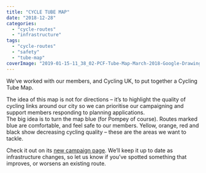 ```yaml
---
title: "CYCLE TUBE MAP"
date: "2018-12-28"
categories: 
  - "cycle-routes"
  - "infrastructure"
tags: 
  - "cycle-routes"
  - "safety"
  - "tube-map"
coverImage: "2019-01-15-11_38_02-PCF-Tube-Map-March-2018-Google-Drawings-672x372-1.png"
---
```


We’ve worked with our members, and Cycling UK, to put together a Cycling Tube Map.

The idea of this map is not for directions – it’s to highlight the quality of cycling links around our city so we can prioritise our campaigning and support members responding to planning applications.  
The big idea is to turn the map blue (for Pompey of course). Routes marked blue are comfortable, and feel safe to our members. Yellow, orange, red and black show decreasing cycling quality – these are the areas we want to tackle.

Check it out on its [new campaign page](http://www.printsink.co.uk/pcf/cycle-tube-map/). We’ll keep it up to date as infrastructure changes, so let us know if you’ve spotted something that improves, or worsens an existing route.
